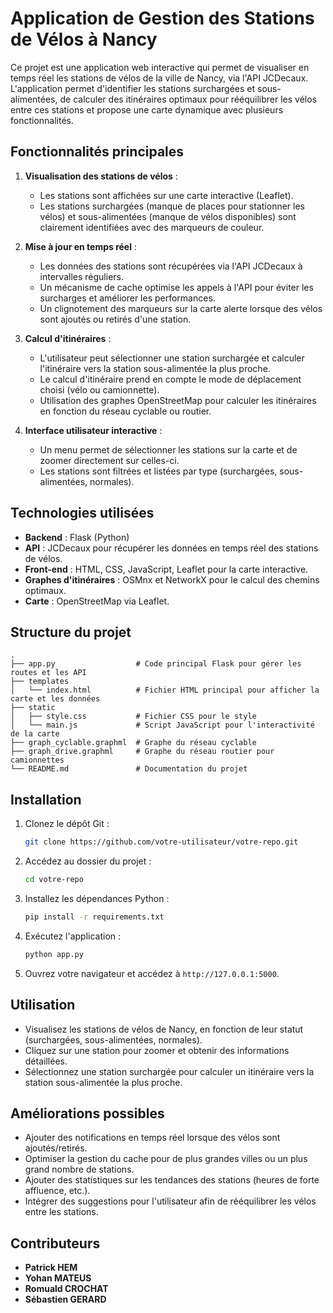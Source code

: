
# Application de Gestion des Stations de Vélos à Nancy

Ce projet est une application web interactive qui permet de visualiser en temps réel les stations de vélos de la ville de Nancy, via l'API JCDecaux. L'application permet d'identifier les stations surchargées et sous-alimentées, de calculer des itinéraires optimaux pour rééquilibrer les vélos entre ces stations et propose une carte dynamique avec plusieurs fonctionnalités.

## Fonctionnalités principales

1. **Visualisation des stations de vélos** :
   - Les stations sont affichées sur une carte interactive (Leaflet).
   - Les stations surchargées (manque de places pour stationner les vélos) et sous-alimentées (manque de vélos disponibles) sont clairement identifiées avec des marqueurs de couleur.

2. **Mise à jour en temps réel** :
   - Les données des stations sont récupérées via l'API JCDecaux à intervalles réguliers.
   - Un mécanisme de cache optimise les appels à l'API pour éviter les surcharges et améliorer les performances.
   - Un clignotement des marqueurs sur la carte alerte lorsque des vélos sont ajoutés ou retirés d'une station.

3. **Calcul d'itinéraires** :
   - L'utilisateur peut sélectionner une station surchargée et calculer l'itinéraire vers la station sous-alimentée la plus proche.
   - Le calcul d'itinéraire prend en compte le mode de déplacement choisi (vélo ou camionnette).
   - Utilisation des graphes OpenStreetMap pour calculer les itinéraires en fonction du réseau cyclable ou routier.

4. **Interface utilisateur interactive** :
   - Un menu permet de sélectionner les stations sur la carte et de zoomer directement sur celles-ci.
   - Les stations sont filtrées et listées par type (surchargées, sous-alimentées, normales).

## Technologies utilisées

- **Backend** : Flask (Python)
- **API** : JCDecaux pour récupérer les données en temps réel des stations de vélos.
- **Front-end** : HTML, CSS, JavaScript, Leaflet pour la carte interactive.
- **Graphes d'itinéraires** : OSMnx et NetworkX pour le calcul des chemins optimaux.
- **Carte** : OpenStreetMap via Leaflet.

## Structure du projet

```
.
├── app.py                  # Code principal Flask pour gérer les routes et les API
├── templates
│   └── index.html          # Fichier HTML principal pour afficher la carte et les données
├── static
│   ├── style.css           # Fichier CSS pour le style
│   └── main.js             # Script JavaScript pour l'interactivité de la carte
├── graph_cyclable.graphml  # Graphe du réseau cyclable
├── graph_drive.graphml     # Graphe du réseau routier pour camionnettes
└── README.md               # Documentation du projet
```

## Installation

1. Clonez le dépôt Git :
   ```bash
   git clone https://github.com/votre-utilisateur/votre-repo.git
   ```

2. Accédez au dossier du projet :
   ```bash
   cd votre-repo
   ```

3. Installez les dépendances Python :
   ```bash
   pip install -r requirements.txt
   ```

4. Exécutez l'application :
   ```bash
   python app.py
   ```

5. Ouvrez votre navigateur et accédez à `http://127.0.0.1:5000`.

## Utilisation

- Visualisez les stations de vélos de Nancy, en fonction de leur statut (surchargées, sous-alimentées, normales).
- Cliquez sur une station pour zoomer et obtenir des informations détaillées.
- Sélectionnez une station surchargée pour calculer un itinéraire vers la station sous-alimentée la plus proche.

## Améliorations possibles

- Ajouter des notifications en temps réel lorsque des vélos sont ajoutés/retirés.
- Optimiser la gestion du cache pour de plus grandes villes ou un plus grand nombre de stations.
- Ajouter des statistiques sur les tendances des stations (heures de forte affluence, etc.).
- Intégrer des suggestions pour l'utilisateur afin de rééquilibrer les vélos entre les stations.

## Contributeurs

- **Patrick HEM**
- **Yohan MATEUS**
- **Romuald CROCHAT**
- **Sébastien GERARD**

